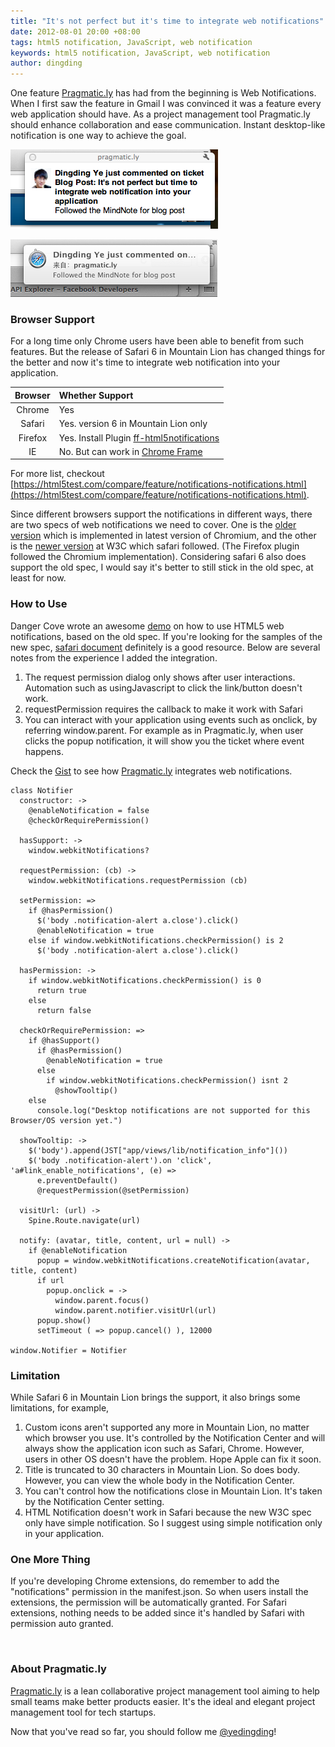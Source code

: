 ```yaml
---
title: "It's not perfect but it's time to integrate web notifications"
date: 2012-08-01 20:00 +08:00
tags: html5 notification, JavaScript, web notification
keywords: html5 notification, JavaScript, web notification
author: dingding
---
```


One feature [Pragmatic.ly](https://fengche.co) has had from the beginning is Web Notifications. When I first saw the feature in Gmail I was convinced it was a feature every web application should have. As a project management tool Pragmatic.ly should enhance collaboration and ease communication. Instant desktop-like notification is one way to achieve the goal.

![Chrome Web Notification](/images/its-not-perfect-but-its-time-to-integrate-web/chrome-notification.png "Chrome Web Notification")

![Safari Web Notification](/images/its-not-perfect-but-its-time-to-integrate-web/safari-notification.png "Safari Web Notification")

### Browser Support ###

For a long time only Chrome users have been able to benefit from such features. But the release of Safari 6 in Mountain Lion has changed things for the better and now it's time to integrate web notification into your application.

| **Browser** |	**Whether Support**                  |
| :---------: | :------------------------------------|
| Chrome    	| Yes                                  |
| Safari	    | Yes. version 6 in Mountain Lion only |
| Firefox   	| Yes. Install Plugin [ff-html5notifications](https://code.google.com/p/ff-html5notifications) |
| IE	        | No. But can work in [Chrome Frame](https://developers.google.com/chrome/chrome-frame/)       |

For more list, checkout [https://html5test.com/compare/feature/notifications-notifications.html](https://html5test.com/compare/feature/notifications-notifications.html).

Since different browsers support the notifications in different ways, there are two specs of web notifications we need to cover. One is the [older version](http://www.chromium.org/developers/design-documents/desktop-notifications/api-specification) which is implemented in latest version of Chromium, and the other is the [newer version](http://www.w3.org/TR/notifications/) at W3C which safari followed. (The Firefox plugin followed the Chromium implementation). Considering safari 6 also does support the old spec, I would say it's better to still stick in the old spec, at least for now.

### How to Use ###

Danger Cove wrote an awesome [demo](http://dangercove.github.com/html5-notifications/) on how to use HTML5 web notifications, based on the old spec. If you're looking for the samples of the new spec, [safari document](https://developer.apple.com/library/safari/#documentation/AppleApplications/Conceptual/SafariJSProgTopics/Articles/SendingNotifications.html) definitely is a good resource. Below are several notes from the experience I added the integration.

1. The request permission dialog only shows after user interactions. Automation such as usingJavascript to click the link/button doesn't work.
2. requestPermission requires the callback to make it work with Safari
3. You can interact with your application using events such as onclick, by referring window.parent. For example as in Pragmatic.ly, when user clicks the popup notification, it will show you the ticket where event happens.

Check the [Gist](https://gist.github.com/3233112) to see how [Pragmatic.ly](https://fengche.co) integrates web notifications.

```coffee-script
class Notifier
  constructor: ->
    @enableNotification = false
    @checkOrRequirePermission()

  hasSupport: ->
    window.webkitNotifications?

  requestPermission: (cb) ->
    window.webkitNotifications.requestPermission (cb)

  setPermission: =>
    if @hasPermission()
      $('body .notification-alert a.close').click()
      @enableNotification = true
    else if window.webkitNotifications.checkPermission() is 2
      $('body .notification-alert a.close').click()

  hasPermission: ->
    if window.webkitNotifications.checkPermission() is 0
      return true
    else
      return false

  checkOrRequirePermission: =>
    if @hasSupport()
      if @hasPermission()
        @enableNotification = true
      else
        if window.webkitNotifications.checkPermission() isnt 2
          @showTooltip()
    else
      console.log("Desktop notifications are not supported for this Browser/OS version yet.")

  showTooltip: ->
    $('body').append(JST["app/views/lib/notification_info"]())
    $('body .notification-alert').on 'click', 'a#link_enable_notifications', (e) =>
      e.preventDefault()
      @requestPermission(@setPermission)

  visitUrl: (url) ->
    Spine.Route.navigate(url)

  notify: (avatar, title, content, url = null) ->
    if @enableNotification
      popup = window.webkitNotifications.createNotification(avatar, title, content)
      if url
        popup.onclick = ->
          window.parent.focus()
          window.parent.notifier.visitUrl(url)
      popup.show()
      setTimeout ( => popup.cancel() ), 12000

window.Notifier = Notifier
```

### Limitation ###

While Safari 6 in Mountain Lion brings the support, it also brings some limitations, for example,

1. Custom icons aren't supported any more in Mountain Lion, no matter which browser you use. It's controlled by the Notification Center and will always show the application icon such as Safari, Chrome. However, users in other OS doesn't have the problem. Hope Apple can fix it soon.
2. Title is truncated to 30 characters in Mountain Lion. So does body. However, you can view the whole body in the Notification Center.
3. You can't control how the notifications close in Mountain Lion. It's taken by the Notification Center setting.
4. HTML Notification doesn't work in Safari because the new W3C spec only have simple notification. So I suggest using simple notification only in your application.

### One More Thing ###

If you're developing Chrome extensions, do remember to add the "notifications" permission in the manifest.json. So when users install the extensions, the permission will be automatically granted. For Safari extensions, nothing needs to be added since it's handled by Safari with permission auto granted.

<br/>

### About Pragmatic.ly ###

[Pragmatic.ly](https://fengche.co) is a lean collaborative project management tool aiming to help small teams make better products easier. It's the ideal and elegant project management tool for tech startups.

Now that you've read so far, you should follow me [@yedingding](https://twitter.com/yedingding)!
